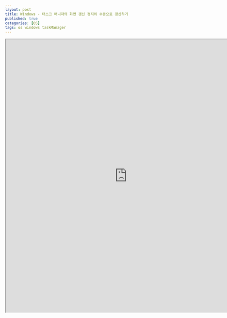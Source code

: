 ```yaml
---
layout: post
title: Windows - 태스크 매니져의 화면 갱신 정지와 수동으로 갱신하기
published: true
categories: [OS]
tags: os windows taskManager
---
```

<iframe width="800" height="900" src="https://docs.google.com/document/d/e/2PACX-1vQbD32hlMiSW3DtLFLUEjQhpQMzElLOD1QGTn5OWktXSuDHb6b-o62BCG2ZytRYUagYce040hF1NY6l/pub?embedded=true"></iframe>  
    
